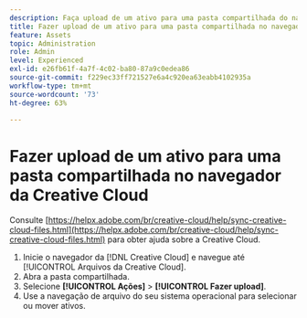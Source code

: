 ```yaml
---
description: Faça upload de um ativo para uma pasta compartilhada do navegador Creative Cloud para o Experience Cloud.
title: Fazer upload de um ativo para uma pasta compartilhada no navegador Creative Cloud
feature: Assets
topic: Administration
role: Admin
level: Experienced
exl-id: e26fb61f-4a7f-4c02-ba80-87a9c0edea86
source-git-commit: f229ec33ff721527e6a4c920ea63eabb4102935a
workflow-type: tm+mt
source-wordcount: '73'
ht-degree: 63%

---
```


# Fazer upload de um ativo para uma pasta compartilhada no navegador da Creative Cloud

Consulte [https://helpx.adobe.com/br/creative-cloud/help/sync-creative-cloud-files.html](https://helpx.adobe.com/br/creative-cloud/help/sync-creative-cloud-files.html) para obter ajuda sobre a Creative Cloud.

1. Inicie o navegador da [!DNL Creative Cloud] e navegue até [!UICONTROL Arquivos da Creative Cloud].
1. Abra a pasta compartilhada.
1. Selecione **[!UICONTROL Ações]** > **[!UICONTROL Fazer upload]**.
1. Use a navegação de arquivo do seu sistema operacional para selecionar ou mover ativos.
